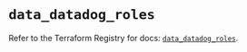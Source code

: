 # `data_datadog_roles`

Refer to the Terraform Registry for docs: [`data_datadog_roles`](https://registry.terraform.io/providers/datadog/datadog/3.63.0/docs/data-sources/roles).
